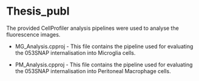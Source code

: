 # Thesis_publ
The provided CellProfiler analysis pipelines were used to analyse the fluorescence images. 

* MG_Analysis.cpproj  - This file contains the pipeline used for evaluating the 053SNAP internalisation into Microglia cells.

* PM_Analysis.cpproj  - This file contains the pipeline used for evaluating the 053SNAP internalisation into Peritoneal Macrophage cells.
